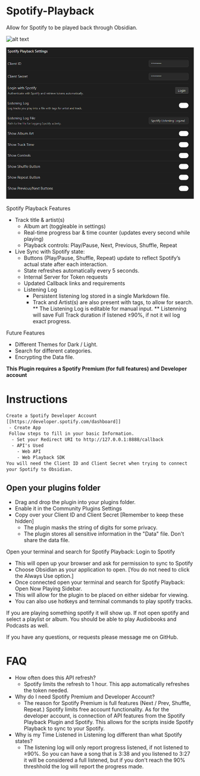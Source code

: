 # Spotify-Playback
Allow for Spotify to be played back through Obsidian. 

![alt text](images/SpotifyPlaybackUIGif.gif)

![alt text](images/SpotifyPlaybackSettings.PNG)

Spotify Playback Features
 * Track title & artist(s)
   * Album art (toggleable in settings)
   * Real-time progress bar & time counter (updates every second while playing)
   * Playback controls: Play/Pause, Next, Previous, Shuffle, Repeat
* Live Sync with Spotify state:
   * Buttons (Play/Pause, Shuffle, Repeat) update to reflect Spotify’s actual state after each interaction.
   * State refreshes automatically every 5 seconds.
   - Internal Server for Token requests
   - Updated Callback links and requirements
   - Listening Log
       * Persistent listening log stored in a single Markdown file.
       * Track and Artist(s) are also present with tags, to allow for search.
         ** The Listening Log is editable for manual input.
         ** Listenning will save Full Track duration if listened ≥90%, if not it wil log exact progress.



Future Features
- Different Themes for Dark / Light. 
- Search for different categories.
- Encrypting the Data file. 

**This Plugin requires a Spotify Premium (for full features) and Developer account**

# Instructions
    Create a Spotify Developer Account [[https://developer.spotify.com/dashboard]]
     - Create App
     Follow steps to fill in your basic Information. 
      - Set your Redirect URI to http://127.0.0.1:8888/callback
      - API's Used
        - Web API
        - Web Playback SDK
    You will need the Client ID and Client Secret when trying to connect your Spotify to Obsidian.

## Open your plugins folder
- Drag and drop the plugin into your plugins folder.
- Enable it in the Community Plugins Settings
- Copy over your Client ID and Client Secret [Remember to keep these hidden]
    - The plugin masks the string of digits for some privacy.
    - The plugin stores all sensitive information in the "Data" file. Don't share the data file.

Open your terminal and search for Spotify Playback: Login to Spotify
- This will open up your browser and ask for permission to sync to Spotify
- Choose Obsidian as your application to open. [You do not need to click the Always Use option.]
- Once connected open your terminal and search for Spotify Playback: Open Now Playing Sidebar.
- This will allow for the plugin to be placed on either sidebar for viewing.
- You can also use hotkeys and terminal commands to play spotify tracks.

If you are playing something spotify it will show up. If not open spotify and select a playlist or album. You should be able to play Audiobooks and Podcasts as well.

If you have any questions, or requests please message me on GitHub.

# FAQ
- How often does this API refresh?
    - Spotify limits the refresh to 1 hour. This app automatically refreshes the token needed.
- Why do I need Spotify Premium and Developer Account?
    - The reason for Spotify Premium is full features (Next / Prev, Shuffle, Repeat.) Spotify limits free account functionality. As for the developer account, is connection of API features from the Spotify Playback Plugin and Spotify. This allows for the scripts inside Spotify Playback to sync to your Spotify.
- Why is my Time Listened in Listening log different than what Spotify states?
    - The listening log will only report progress listened, if not listened to ≥90%. So you can have a song that is 3:38 and you listened to 3:27 it will be considered a full listened, but if you don't reach the 90% threshhold the log will report the progress made. 

